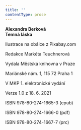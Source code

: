 ```yaml
---
title: ''
contentType: prose
---
```


**Alexandra Berková  
Temná láska**

Ilustrace na obálce z Pixabay.com

  

Redakce Markéta Teuchnerová

Vydala Městská knihovna v Praze

  

Mariánské nám. 1, 115 72 Praha 1

V MKP 1. elektronické vydání

  

Verze 1.0 z 18. 6. 2021

ISBN 978-80-274-1665-3 (epub)

  

ISBN 978-80-274-1666-0 (pdf)

  

ISBN 978-80-274-1667-7 (prc)
